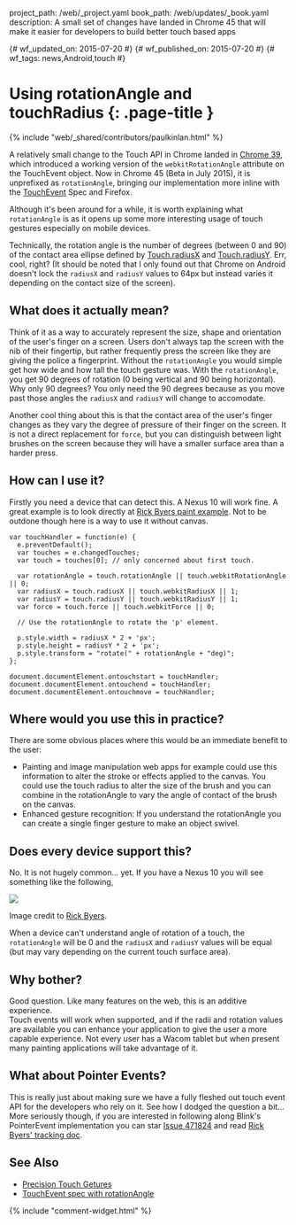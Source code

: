project_path: /web/_project.yaml
book_path: /web/updates/_book.yaml
description: A small set of changes have landed in Chrome 45 that will make it easier for developers to build better touch based apps

{# wf_updated_on: 2015-07-20 #}
{# wf_published_on: 2015-07-20 #}
{# wf_tags: news,Android,touch #}

# Using rotationAngle and touchRadius {: .page-title }

{% include "web/_shared/contributors/paulkinlan.html" %}



A relatively small change to the Touch API in Chrome landed in
[Chrome 39](https://code.google.com/p/chromium/issues/detail?id=493199), which 
introduced a working version of the `webkitRotationAngle` attribute on the 
TouchEvent object. Now in Chrome 45 (Beta in July 2015), it is unprefixed as `rotationAngle`, 
bringing our implementation more inline with the 
[TouchEvent](http://www.w3.org/TR/2011/WD-touch-events-20110505/#widl-Touch-rotationAngle) 
Spec and Firefox.

Although it's been around for a while, it is worth explaining what 
`rotationAngle` is as it opens up some more interesting usage of touch 
gestures especially on mobile devices.   

Technically, the rotation angle is the number of degrees (between 0 and 90) of
 the contact area ellipse defined by 
[Touch.radiusX](https://developer.mozilla.org/en-US/docs/Web/API/Touch/radiusX) 
and 
[Touch.radiusY](https://developer.mozilla.org/en-US/docs/Web/API/Touch/radiusY). 
 Err, cool, right? (It should be noted that I only found out that Chrome on 
Android doesn't lock the `radiusX` and `radiusY` values to 64px but instead 
varies it depending on the contact size of the screen).

## What does it actually mean?

Think of it as a way to accurately represent the size, shape and orientation of 
the user's finger on a screen.  Users don't always tap the screen with the nib 
of their fingertip, but rather frequently press the screen like they are giving 
the police a fingerprint.  Without the `rotationAngle` you would simple get 
how wide and how tall the touch gesture was.  With the `rotationAngle`, you 
get 90 degrees of rotation (0 being vertical and 90 being horizontal). Why only 
90 degrees? You only need the 90 degrees because as you move past those angles 
the `radiusX` and `radiusY` will change to accomodate. 

Another cool thing about this is that the contact area of the user's finger changes 
as they vary the degree of pressure of their finger on the screen.  It is not a 
direct replacement for `force`, but you can distinguish between light brushes 
on the screen because they will have a smaller surface area than a harder press.

## How can I use it?

Firstly you need a device that can detect this. A Nexus 10 will work fine. A 
great example is to look directly at 
[Rick Byers paint example](https://rbyers.github.io/paint.html). Not to be outdone 
though here is a way to use it without canvas.


    var touchHandler = function(e) {
      e.preventDefault();
      var touches = e.changedTouches;
      var touch = touches[0]; // only concerned about first touch.
      
      var rotationAngle = touch.rotationAngle || touch.webkitRotationAngle || 0;
      var radiusX = touch.radiusX || touch.webkitRadiusX || 1;
      var radiusY = touch.radiusY || touch.webkitRadiusY || 1;
      var force = touch.force || touch.webkitForce || 0;
      
      // Use the rotationAngle to rotate the 'p' element.
      
      p.style.width = radiusX * 2 + 'px';
      p.style.height = radiusY * 2 + 'px';
      p.style.transform = "rotate(" + rotationAngle + "deg)";
    };
    
    document.documentElement.ontouchstart = touchHandler;
    document.documentElement.ontouchend = touchHandler;
    document.documentElement.ontouchmove = touchHandler;
    

## Where would you use this in practice?

There are some obvious places where this would be an immediate benefit to the 
user:

* Painting and image manipulation web apps for example could use this 
  information to alter the stroke or effects applied to the canvas.  You could 
  use the touch radius to alter the size of the brush and you can combine in the 
  rotationAngle to vary the angle of contact of the brush on the canvas.
* Enhanced gesture recognition: If you understand the rotationAngle you can 
  create a single finger gesture to make an object swivel.

## Does every device support this?

No. It is not hugely common... yet.  If you have a Nexus 10 you will 
see something like the following,

<img style="max-width: 100%; height: auto;" src="/web/updates/images/2015-07-22-using-rotationAngle-and-touchRadius/image1.png">

Image credit to [Rick Byers](https://twitter.com/rickbyers/status/525031138218110976).

When a device can't understand angle of rotation of a touch, the 
`rotationAngle` will be 0 and the `radiusX` and `radiusY` values will be 
equal (but may vary depending on the current touch surface area).

## Why bother?

Good question. Like many features on the web, this is an additive experience.  
Touch events will work when supported, and if the radii and rotation values are 
available you can enhance your application to give the user a more capable 
experience.  Not every user has a Wacom tablet but when present many painting 
applications will take advantage of it.

## What about Pointer Events?

This is really just about making sure we have a fully fleshed out touch event 
API for the developers who rely on it. See how I dodged the question a bit... More
seriously though, if you are interested in following along Blink's PointerEvent
implementation you can star [Issue 471824](https://code.google.com/p/chromium/issues/detail?id=471824) and 
read [Rick Byers' tracking doc](https://docs.google.com/document/d/1keeTmtqTEFS6aQJuEDNpWwsR9qdBfYl8teE35fiTvqU/edit).

## See Also

* [Precision Touch Getures](/web/updates/2014/09/Precision-Touch-for-Precise-Gestures) 
* [TouchEvent spec with rotationAngle](http://www.w3.org/TR/2011/WD-touch-events-20110505/#widl-Touch-rotationAngle)


{% include "comment-widget.html" %}
